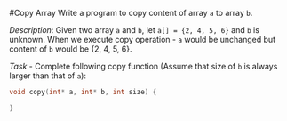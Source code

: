 #Copy Array
Write a program to copy content of array `a` to array `b`.

*Description*: Given two array `a` and `b`, let `a[] = {2, 4, 5, 6}` and `b` is unknown. When we execute copy operation - `a` 
would be unchanged but content of `b` would be {2, 4, 5, 6}.

*Task* - Complete following copy function (Assume that size of `b` is always larger than that of `a`):

```C
void copy(int* a, int* b, int size) {

}
```
